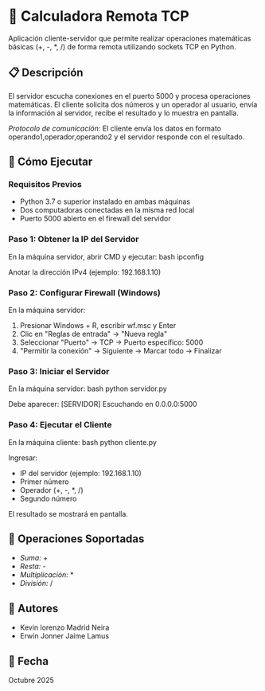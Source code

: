 # 🧮 Calculadora Remota TCP

Aplicación cliente-servidor que permite realizar operaciones matemáticas básicas (+, -, *, /) de forma remota utilizando sockets TCP en Python.

## 📋 Descripción

El servidor escucha conexiones en el puerto 5000 y procesa operaciones matemáticas. El cliente solicita dos números y un operador al usuario, envía la información al servidor, recibe el resultado y lo muestra en pantalla.

*Protocolo de comunicación:* El cliente envía los datos en formato operando1,operador,operando2 y el servidor responde con el resultado.

## 🚀 Cómo Ejecutar

### Requisitos Previos
- Python 3.7 o superior instalado en ambas máquinas
- Dos computadoras conectadas en la misma red local
- Puerto 5000 abierto en el firewall del servidor

### Paso 1: Obtener la IP del Servidor
En la máquina servidor, abrir CMD y ejecutar:
bash
ipconfig

Anotar la dirección IPv4 (ejemplo: 192.168.1.10)

### Paso 2: Configurar Firewall (Windows)
En la máquina servidor:
1. Presionar Windows + R, escribir wf.msc y Enter
2. Clic en "Reglas de entrada" → "Nueva regla"
3. Seleccionar "Puerto" → TCP → Puerto específico: 5000
4. "Permitir la conexión" → Siguiente → Marcar todo → Finalizar

### Paso 3: Iniciar el Servidor
En la máquina servidor:
bash
python servidor.py

Debe aparecer: [SERVIDOR] Escuchando en 0.0.0.0:5000

### Paso 4: Ejecutar el Cliente
En la máquina cliente:
bash
python cliente.py

Ingresar:
- IP del servidor (ejemplo: 192.168.1.10)
- Primer número
- Operador (+, -, *, /)
- Segundo número

El resultado se mostrará en pantalla.

## 📡 Operaciones Soportadas
- *Suma:* +
- *Resta:* -
- *Multiplicación:* *
- *División:* /

## 👥 Autores
- Kevin lorenzo Madrid Neira
- Erwin Jonner Jaime Lamus

## 📅 Fecha
Octubre 2025